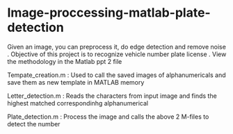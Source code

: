 # Image-proccessing-matlab-plate-detection
Given an image, you can preprocess it, do edge detection and remove noise . 
Objective of this project is to recognize vehicle number plate license .
View the methodology in the Matlab ppt 2 file 




Tempate_creation.m : Used to call the saved images of alphanumericals and save them as new template in MATLAB memory

Letter_detection.m : Reads the characters from input image and finds the highest matched correspondinhg alphanumerical

Plate_detection.m  : Process the image and calls the above 2 M-files to detect the number
